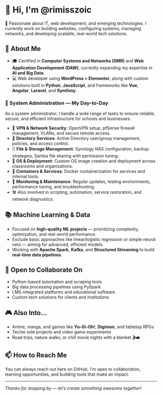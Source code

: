 # 👋 Hi, I'm @rimisszoic

🧠 Passionate about IT, web development, and emerging technologies. I currently work on building websites, configuring systems, managing networks, and developing scalable, real-world tech solutions.

## 🚀 About Me

- 🎓 Certified in **Computer Systems and Networks (SMR)** and **Web Application Development (DAW)**, currently expanding my expertise in **AI and Big Data**.
- 💻 Web developer using **WordPress + Elementor**, along with custom solutions built in **Python**, **JavaScript**, and frameworks like **Vue**, **Angular**, **Laravel**, and **Symfony**.

### 🧰 System Administration — My Day-to-Day

As a system administrator, I handle a wide range of tasks to ensure reliable, secure, and efficient infrastructure for schools and businesses:

- 🔐 **VPN & Network Security**: OpenVPN setup, pfSense firewall management, VLANs, and secure remote access.
- 🧱 **Directory Services**: Active Directory user/group management, policies, and access control.
- 🗄️ **File & Storage Management**: Synology NAS configuration, backup strategies, Samba file sharing with permission tuning.
- 💽 **OS & Deployment**: Custom OS image creation and deployment across classrooms and organizations.
- 🐳 **Containers & Services**: Docker containerization for services and internal tools.
- 🧪 **Monitoring & Maintenance**: Regular updates, testing environments, performance tuning, and troubleshooting.
- 🛠️ Also involved in scripting, automation, service restoration, and network diagnostics.

## 📚 Machine Learning & Data

- Focused on **high-quality ML projects** — prioritizing complexity, optimization, and real-world performance.
- Exclude basic approaches like linear/logistic regression or simple neural nets — aiming for advanced, efficient models.
- Working with **Apache Spark**, **Kafka**, and **Structured Streaming** to build **real-time data pipelines**.

## 🤝 Open to Collaborate On

- Python-based automation and scraping tools
- Big data processing pipelines using PySpark
- LMS-integrated platforms and educational software
- Custom tech solutions for clients and institutions

## 🎮 Also Into...

- Anime, manga, and games like **Yu-Gi-Oh!**, **Digimon**, and tabletop RPGs
- Techie side projects and video game experiments
- Road trips, nature walks, or chill movie nights with a blanket 🎬🛋️

## 📫 How to Reach Me

You can always reach out here on GitHub. I'm open to collaboration, learning opportunities, and building tools that make an impact.

---

_Thanks for stopping by — let’s create something awesome together!_
